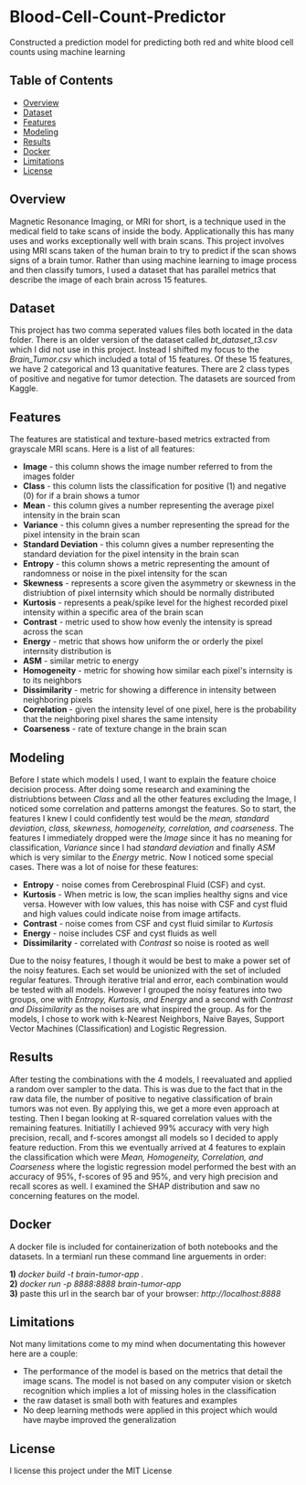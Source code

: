 # Blood-Cell-Count-Predictor
Constructed a prediction model for predicting both red and white blood cell counts using machine learning

## Table of Contents
- [Overview](#overview)
- [Dataset](#dataset_and_preprocessing)
- [Features](#features)
- [Modeling](#modeling)
- [Results](#results)
- [Docker](#docker)
- [Limitations](#limitations)
- [License](#license)

## Overview

Magnetic Resonance Imaging, or MRI for short, is a technique used in the medical field to take scans of inside the body. Applicationally this has many uses and works exceptionally well with brain scans. This project involves using MRI scans taken of the human brain to try to predict if the scan shows signs of a brain tumor. Rather than using machine learning to image process and then classify tumors, I used a dataset that has parallel metrics that describe the image of each brain across 15 features. 

## Dataset

This project has two comma seperated values files both located in the data folder. There is an older version of the dataset called *bt_dataset_t3.csv* which I did not use in this project. Instead I shifted my focus to the *Brain_Tumor.csv* which included a total of 15 features. Of these 15 features, we have 2 categorical and 13 quanitative features. There are 2 class types of positive and negative for tumor detection. The datasets are sourced from Kaggle.

## Features

The features are statistical and texture-based metrics extracted from grayscale MRI scans. Here is a list of all features:

- **Image** - this column shows the image number referred to from the images folder
- **Class** - this column lists the classification for positive (1) and negative (0) for if a brain shows a tumor
- **Mean** - this column gives a number representing the average pixel intensity in the brain scan
- **Variance** - this column gives a number representing the spread for the pixel intensity in the brain scan
- **Standard Deviation** - this column gives a number representing the standard deviation for the pixel intensity in the brain scan
- **Entropy** - this column shows a metric representing the amount of randomness or noise in the pixel intensity for the scan
- **Skewness** - represents a score given the asymmetry or skewness in the distriubtion of pixel internsity which should be normally distributed
- **Kurtosis** - represents a peak/spike level for the highest recorded pixel intensity within a specific area of the brain scan
- **Contrast** - metric used to show how evenly the intensity is spread across the scan
- **Energy** - metric that shows how uniform the or orderly the pixel internsity distribution is
- **ASM** - similar metric to energy
- **Homogeneity** - metric for showing how similar each pixel's internsity is to its neighbors
- **Dissimilarity** - metric for showing a difference in intensity between neighboring pixels
- **Correlation** - given the intensity level of one pixel, here is the probability that the neighboring pixel shares the same intensity
- **Coarseness** - rate of texture change in the brain scan

## Modeling

Before I state which models I used, I want to explain the feature choice decision process. After doing some research and examining the distriubtions between *Class* and all the other features excluding the Image, I noticed some correlation and patterns amongst the features. So to start, the features I knew I could confidently test would be the *mean, standard deviation, class, skewness, homogeneity, correlation, and coarseness*. The features I immediately dropped were the *Image* since it has no meaning for classification, *Variance* since I had *standard deviation* and finally *ASM* which is very similar to the *Energy* metric. Now I noticed some special cases. There was a lot of noise for these features:

- **Entropy** - noise comes from Cerebrospinal Fluid (CSF) and cyst. 
- **Kurtosis** - When metric is low, the scan implies healthy signs and vice versa. However with low values, this has noise with CSF and cyst fluid and high values could indicate noise from image artifacts.
- **Contrast** - noise comes from CSF and cyst fluid similar to *Kurtosis*
- **Energy** - noise includes CSF and cyst fluids as well
- **Dissimilarity** - correlated with *Contrast* so noise is rooted as well

Due to the noisy features, I though it would be best to make a power set of the noisy features. Each set would be unionized with the set of included regular features. Through iterative trial and error, each combination would be tested with all models. However I grouped the noisy features into two groups, one with *Entropy, Kurtosis, and Energy* and a second with *Contrast and Dissimilarity* as the noises are what inspired the group. As for the models, I chose to work with k-Nearest Neighbors, Naive Bayes, Support Vector Machines (Classification) and Logistic Regression.

## Results

After testing the combinations with the 4 models, I reevaluated and applied a random over sampler to the data. This is was due to the fact that in the raw data file, the number of positive to negative classification of brain tumors was not even. By applying this, we get a more even approach at testing. Then I began looking at R-squared correlation values with the remaining features. Initiatilly I achieved 99% accuracy with very high precision, recall, and f-scores amongst all models so I decided to apply feature reduction. From this we eventually arrived at 4 features to explain the classification which were *Mean, Homogeneity, Correlation, and Coarseness* where the logistic regression model performed the best with an accuracy of 95%, f-scores of 95 and 95%, and very high precision and recall scores as well. I examined the SHAP distribution and saw no concerning features on the model.

## Docker

A docker file is included for containerization of both notebooks and the datasets. In a termianl run these command line arguements in order:

**1)** *docker build -t brain-tumor-app .* <br>
**2)** *docker run -p 8888:8888 brain-tumor-app* <br>
**3)** paste this url in the search bar of your browser: *http://localhost:8888* 

## Limitations

Not many limitations come to my mind when documentating this however here are a couple:

- The performance of the model is based on the metrics that detail the image scans. The model is not based on any computer vision or sketch recognition which implies a lot of missing holes in the classification
- the raw dataset is small both with features and examples
- No deep learning methods were applied in this project which would have maybe improved the generalization

## License

I license this project under the MIT License
